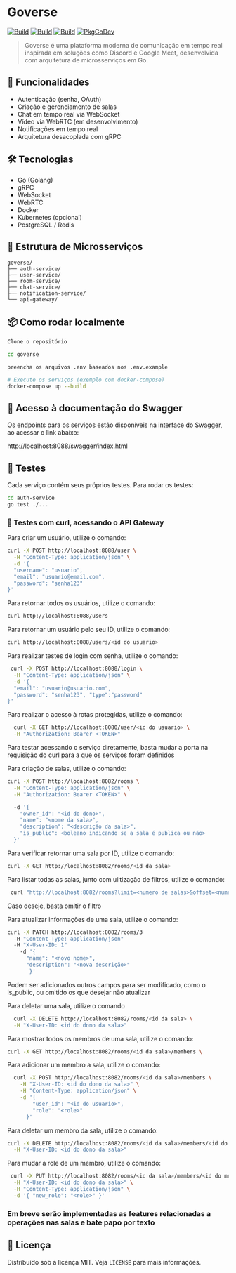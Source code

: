 # Goverse

[![Build](https://github.com/FelipeFelipeRenan/goverse/actions/workflows/auth-service-ci.yml/badge.svg)](https://github.com/FelipeFelipeRenan/goverse/actions/workflows/auth-service-ci.yml)
[![Build](https://github.com/FelipeFelipeRenan/goverse/actions/workflows/user-service-ci.yml/badge.svg)](https://github.com/FelipeFelipeRenan/goverse/actions/workflows/user-service-service-ci.yml)
[![Build](https://github.com/FelipeFelipeRenan/goverse/actions/workflows/room-service-ci.yml/badge.svg)](https://github.com/FelipeFelipeRenan/goverse/actions/workflows/room-service-service-ci.yml)
[![PkgGoDev](https://pkg.go.dev/badge/github.com/FelipeFelipeRenan/goverse)](https://pkg.go.dev/github.com/FelipeFelipeRenan/goverse)

> Goverse é uma plataforma moderna de comunicação em tempo real inspirada em soluções como Discord e Google Meet, desenvolvida com arquitetura de microsserviços em Go.

## 🧩 Funcionalidades

- Autenticação (senha, OAuth)
- Criação e gerenciamento de salas
- Chat em tempo real via WebSocket
- Vídeo via WebRTC (em desenvolvimento)
- Notificações em tempo real
- Arquitetura desacoplada com gRPC

## 🛠️ Tecnologias

- Go (Golang)
- gRPC
- WebSocket
- WebRTC
- Docker
- Kubernetes (opcional)
- PostgreSQL / Redis

## 🚀 Estrutura de Microsserviços

```
goverse/
├── auth-service/
├── user-service/
├── room-service/
├── chat-service/
├── notification-service/
└── api-gateway/
```

## 📦 Como rodar localmente

```bash
Clone o repositório

cd goverse

preencha os arquivos .env baseados nos .env.example

# Execute os serviços (exemplo com docker-compose)
docker-compose up --build
```
## 🧪 Acesso à documentação do Swagger 
Os endpoints para os serviços estão disponíveis na interface do Swagger, ao acessar o link abaixo:

http://localhost:8088/swagger/index.html

## 🧪 Testes

Cada serviço contém seus próprios testes. Para rodar os testes:

```bash
cd auth-service
go test ./...
```

### 🧪 Testes com curl, acessando o API Gateway

Para criar um usuário, utilize o comando: 

```bash
curl -X POST http://localhost:8088/user \
  -H "Content-Type: application/json" \
  -d '{
  "username": "usuario",
  "email": "usuario@email.com",
  "password": "senha123"
}'

```

Para retornar todos os usuários, utilize o comando:
```bash
curl http://localhost:8088/users
```

Para retornar um usuário pelo seu ID, utilize o comando: 
```bash
curl http://localhost:8088/users/<id do usuario>
```

Para realizar testes de login com senha, utilize o comando: 

```bash
 curl -X POST http://localhost:8088/login \
  -H "Content-Type: application/json" \
  -d '{
  "email": "usuario@usuario.com",
  "password": "senha123", "type":"password"
}'
```
Para realizar o acesso à rotas protegidas, utilize o comando: 
```bash
  curl -X GET http://localhost:8080/user/<id do usuario> \
  -H "Authorization: Bearer <TOKEN>"    
```
Para testar acessando o serviço diretamente, basta mudar a porta na requisição do curl para a que os serviços foram definidos

Para criação de salas, utilize o comando:

```bash
curl -X POST http://localhost:8082/rooms \
  -H "Content-Type: application/json" \
  -H "Authorization: Bearer <TOKEN>" \

  -d '{
    "owner_id": "<id do dono>",
    "name": "<nome da sala>",
    "description": "<descrição da sala>",
    "is_public": <boleano indicando se a sala é publica ou não>
  }'
```

Para verificar retornar uma sala por ID, utilize o comando:

```bash
curl -X GET http://localhost:8082/rooms/<id da sala>
```
Para listar todas as salas, junto com ulitização de filtros, utilize o comando:
```bash
 curl "http://localhost:8082/rooms?limit=<numero de salas>&offset=<numero de salas puladas >&public_only=<true ou false>&keyword=<palavra chave da sala>"
```
Caso deseje, basta omitir o filtro

Para atualizar informações de uma sala, utilize o comando:
```bash
curl -X PATCH http://localhost:8082/rooms/3 
  -H "Content-Type: application/json" 
  -H "X-User-ID: 1"
    -d '{
      "name": "<novo nome>",
      "description": "<nova descrição>"
       }'
```
Podem ser adicionados outros campos para ser modificado, como o is_public, ou omitido os que desejar não atualizar

Para deletar uma sala, utilize o comando
```bash
  curl -X DELETE http://localhost:8082/rooms/<id da sala> \
  -H "X-User-ID: <id do dono da sala>"

```
Para mostrar todos os membros de uma sala, utilize o comando:
```bash
curl -X GET http://localhost:8082/rooms/<id da sala>/members \
```

Para adicionar um membro a sala, utilize o comando: 
```bash
  curl -X POST http://localhost:8082/rooms/<id da sala>/members \
    -H "X-User-ID: <id do dono da sala>" \
    -H "Content-Type: application/json" \
    -d '{
        "user_id": "<id do usuario>",
        "role": "<role>"
      }'
```

Para deletar um membro da sala, utilize o comando: 

```bash
curl -X DELETE http://localhost:8082/rooms/<id da sala>/members/<id do membro> \
  -H "X-User-ID: <id do dono da sala>"
```
Para mudar a role de um membro, utilize o comando: 
```bash
 curl -X PUT http://localhost:8082/rooms/<id da sala>/members/<id do membro>/role \
  -H "X-User-ID: <id do dono da sala>" \
  -H "Content-Type: application/json" \
  -d '{ "new_role": "<role>" }'

```

### Em breve serão implementadas as features relacionadas a operações nas salas e bate papo por texto


## 📄 Licença

Distribuído sob a licença MIT. Veja `LICENSE` para mais informações.
